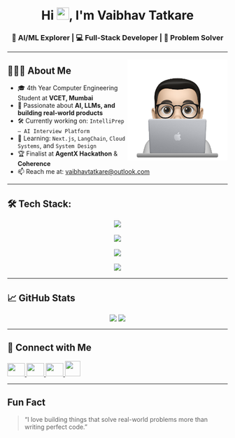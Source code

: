 <h1 align="center">Hi <img src="https://media.giphy.com/media/hvRJCLFzcasrR4ia7z/giphy.gif" width="28px" height="28px">, I'm Vaibhav Tatkare</h1>
<h3 align="center">🚀 AI/ML Explorer | 💻 Full-Stack Developer | 🎯 Problem Solver

---

<img align='right' src="https://github.com/VaibhavT04/VaibhavT04/blob/main/profile-img.png" width="230">

## 👨🏻‍💻 About Me

- 🎓 4th Year Computer Engineering Student at **VCET, Mumbai**  
- 🧠 Passionate about **AI, LLMs, and building real-world products**
- 🛠 Currently working on: `IntelliPrep – AI Interview Platform`
- 🌱 Learning: `Next.js`, `LangChain`, `Cloud Systems`, and `System Design`
- 🏆 Finalist at **AgentX Hackathon** & **Coherence**
- 📫 Reach me at: [vaibhavtatkare@outlook.com](mailto:vaibhavtatkare@outlook.com)

---




## 🛠 Tech Stack:

<p align="center">
  <img src="https://skillicons.dev/icons?i=ts,react,nextjs,js,py,java,c,html&perline=8" />
</p>

<p align="center">
  <img src="https://skillicons.dev/icons?i=css,tailwind,nodejs,express,flask,bootstrap,mysql,mongodb&perline=8" />
</p>

<p align="center">
  <img src="https://skillicons.dev/icons?i=postgres,firebase,vercel,docker,webstorm,opencv,tensorflow,git&perline=8" />
</p>

<p align="center">
  <img src="https://skillicons.dev/icons?i=github,postman,vscode,devto&perline=8" />
</p>






---

## 📈 GitHub Stats

<p align="center">
  <img src="https://github-readme-stats.vercel.app/api?username=VaibhavT04&show_icons=true&theme=dracula" height="180"/>
<!--   <img src="https://github-readme-streak-stats.herokuapp.com/?user=VaibhavT04&theme=dracula" height="180"/> -->
<!-- </p>
<p align="center"> -->
  <img src="https://github-readme-stats.vercel.app/api/top-langs/?username=VaibhavT04&layout=compact&theme=dracula"/>
</p>

---


## 🤝 Connect with Me

<p align="left">
  <a href="https://www.linkedin.com/in/vaibhav-tatkare-code/" target="_blank">
    <img src="https://raw.githubusercontent.com/rahuldkjain/github-profile-readme-generator/master/src/images/icons/Social/linked-in-alt.svg" height="30" width="40" />
  </a>
  <a href="https://leetcode.com/Code_Phoenix/" target="_blank">
    <img src="https://raw.githubusercontent.com/rahuldkjain/github-profile-readme-generator/master/src/images/icons/Social/leet-code.svg" height="30" width="40" />
  </a>
  <a href="https://medium.com/@vaibhavtatkare2004" target="_blank">
    <img src="https://raw.githubusercontent.com/rahuldkjain/github-profile-readme-generator/master/src/images/icons/Social/medium.svg" height="30" width="40" />
  </a>
  <a href="mailto:vaibhavtatkare@outlook.com">
    <img src="https://skillicons.dev/icons?i=gmail" height="35" width="35" />
  </a>
</p>



---

## Fun Fact

> “I love building things that solve real-world problems more than writing perfect code.”
